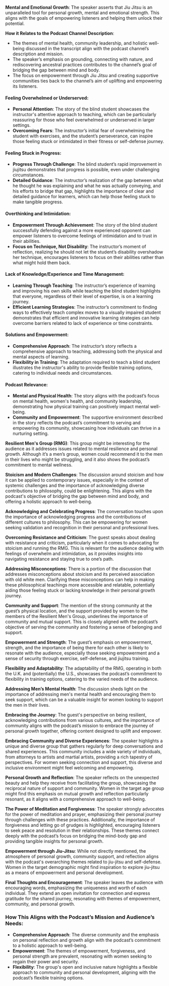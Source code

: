**Mental and Emotional Growth**: The speaker asserts that Jiu Jitsu is an unparalleled tool for personal growth, mental and emotional strength. This aligns with the goals of empowering listeners and helping them unlock their potential.

**How it Relates to the Podcast Channel Description**:

- The themes of mental health, community leadership, and holistic well-being discussed in the transcript align with the podcast channel’s description and mission.
- The speaker’s emphasis on grounding, connecting with nature, and rediscovering ancestral practices contributes to the channel’s goal of bridging the gap between mind and body.
- The focus on empowerment through Jiu Jitsu and creating supportive communities ties back to the channel’s aim of uplifting and empowering its listeners.

#### Feeling Overwhelmed or Underserved:
- **Personal Attention**: The story of the blind student showcases the instructor's attentive approach to teaching, which can be particularly reassuring for those who feel overwhelmed or underserved in larger settings.
- **Overcoming Fears**: The instructor’s initial fear of overwhelming the student with exercises, and the student’s perseverance, can inspire those feeling stuck or intimidated in their fitness or self-defense journey.

#### Feeling Stuck in Progress:
- **Progress Through Challenge**: The blind student’s rapid improvement in jiujitsu demonstrates that progress is possible, even under challenging circumstances.
- **Detailed Guidance**: The instructor’s realization of the gap between what he thought he was explaining and what he was actually conveying, and his efforts to bridge that gap, highlights the importance of clear and detailed guidance for learners, which can help those feeling stuck to make tangible progress.

#### Overthinking and Intimidation:
- **Empowerment Through Achievement**: The story of the blind student successfully defending against a more experienced opponent can empower listeners to overcome feelings of intimidation and to trust in their abilities.
- **Focus on Technique, Not Disability**: The instructor’s moment of reflection, realizing he should not let the student’s disability overshadow her technique, encourages listeners to focus on their abilities rather than what might hold them back.

#### Lack of Knowledge/Experience and Time Management:
- **Learning Through Teaching**: The instructor’s experience of learning and improving his own skills while teaching the blind student highlights that everyone, regardless of their level of expertise, is on a learning journey.
- **Efficient Learning Strategies**: The instructor’s commitment to finding ways to effectively teach complex moves to a visually impaired student demonstrates that efficient and innovative learning strategies can help overcome barriers related to lack of experience or time constraints.

#### Solutions and Empowerment:
- **Comprehensive Approach**: The instructor’s story reflects a comprehensive approach to teaching, addressing both the physical and mental aspects of learning.
- **Flexibility in Training**: The adaptation required to teach a blind student illustrates the instructor's ability to provide flexible training options, catering to individual needs and circumstances.

#### Podcast Relevance:
- **Mental and Physical Health**: The story aligns with the podcast’s focus on mental health, women's health, and community leadership, demonstrating how physical training can positively impact mental well-being.
- **Community and Empowerment**: The supportive environment described in the story reflects the podcast’s commitment to serving and empowering its community, showcasing how individuals can thrive in a nurturing setting.

**Resilient Men's Group (RMG)**: This group might be interesting for the audience as it addresses issues related to mental resilience and personal growth. Although it’s a men’s group, women could recommend it to the men in their lives who might be struggling, and it also shows the podcast’s commitment to mental wellness.

**Stoicism and Modern Challenges**: The discussion around stoicism and how it can be applied to contemporary issues, especially in the context of systemic challenges and the importance of acknowledging diverse contributions to philosophy, could be enlightening. This aligns with the podcast's objective of bridging the gap between mind and body, and offering a holistic approach to well-being.

**Acknowledging and Celebrating Progress**: The conversation touches upon the importance of acknowledging progress and the contributions of different cultures to philosophy. This can be empowering for women seeking validation and recognition in their personal and professional lives.

**Overcoming Resistance and Criticism**: The guest speaks about dealing with resistance and criticism, particularly when it comes to advocating for stoicism and running the RMG. This is relevant for the audience dealing with feelings of overwhelm and intimidation, as it provides insights into navigating resistance and staying true to one’s path.

**Addressing Misconceptions**: There is a portion of the discussion that addresses misconceptions about stoicism and its perceived association with old white men. Clarifying these misconceptions can help in making these philosophical teachings more accessible and relatable, potentially aiding those feeling stuck or lacking knowledge in their personal growth journey.

**Community and Support**: The mention of the strong community at the guest’s physical location, and the support provided by women to the members of the Resilient Men's Group, underlines the importance of community and mutual support. This is closely aligned with the podcast’s objective of serving the community and fostering a sense of belonging and support.

**Empowerment and Strength**: The guest’s emphasis on empowerment, strength, and the importance of being there for each other is likely to resonate with the audience, especially those seeking empowerment and a sense of security through exercise, self-defense, and jiujitsu training.

**Flexibility and Adaptability**: The adaptability of the RMG, operating in both the U.K. and (potentially) the U.S., showcases the podcast’s commitment to flexibility in training options, catering to the varied needs of the audience.

**Addressing Men’s Mental Health**: The discussion sheds light on the importance of addressing men's mental health and encouraging them to seek support, which can be a valuable insight for women looking to support the men in their lives.

**Embracing the Journey**: The guest's perspective on being resilient, acknowledging contributions from various cultures, and the importance of community aligns with the podcast’s mission to embrace the journey of personal growth together, offering content designed to uplift and empower.

**Embracing Community and Diverse Experiences**: The speaker highlights a unique and diverse group that gathers regularly for deep conversations and shared experiences. This community includes a wide variety of individuals, from attorneys to artists and martial artists, providing a rich tapestry of perspectives. For women seeking connection and support, this diverse and inclusive environment might feel welcoming and empowering.

**Personal Growth and Reflection**: The speaker reflects on the unexpected beauty and help they receive from facilitating the group, showcasing the reciprocal nature of support and community. Women in the target age group might find this emphasis on mutual growth and reflection particularly resonant, as it aligns with a comprehensive approach to well-being.

**The Power of Meditation and Forgiveness**: The speaker strongly advocates for the power of meditation and prayer, emphasizing their personal journey through challenges with these practices. Additionally, the importance of forgiveness and letting go of grudges is highlighted, encouraging listeners to seek peace and resolution in their relationships. These themes connect deeply with the podcast’s focus on bridging the mind-body gap and providing tangible insights for personal growth.

**Empowerment through Jiu-Jitsu**: While not directly mentioned, the atmosphere of personal growth, community support, and reflection aligns with the podcast's overarching themes related to jiu-jitsu and self-defense. Women in the target demographic might find inspiration to explore jiu-jitsu as a means of empowerment and personal development.

**Final Thoughts and Encouragement**: The speaker leaves the audience with encouraging words, emphasizing the uniqueness and worth of each individual. They extend an open invitation for connection and express gratitude for the shared journey, resonating with themes of empowerment, community, and personal growth.

### How This Aligns with the Podcast’s Mission and Audience’s Needs:

- **Comprehensive Approach**: The diverse community and the emphasis on personal reflection and growth align with the podcast’s commitment to a holistic approach to well-being.
- **Empowerment**: The themes of empowerment, forgiveness, and personal strength are prevalent, resonating with women seeking to regain their power and security.
- **Flexibility**: The group's open and inclusive nature highlights a flexible approach to community and personal development, aligning with the podcast’s flexible training options.